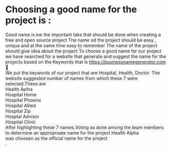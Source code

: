 # Choosing a good name for the project  is :
Good name is ine the important taks that should be done when creating a free and open source project
The name od the project should be easy , uniqua and at the same time easy to remember
The name of the project should give idea about the project
To choose a good name for our project we have searched for a website that generate and suggest the name for the projects based on the Keywords
that is  https://businessnamegenerator.com 🔗
<br>We put the keywords of our project that are Hospital, Health, Doctor. The website suggested number of names from which these 7 were selected.These are <br>
Health Aplha <br>
Hospital Home <br>
Hospital Phoenix <br>
Hospital Allied <br>
Hospital Zip <br>
Hosptal Advisor <br>
Hospital Clinic <br>
After highlighting these 7 names.Voting as done among the team members to determine an approproate name for the project
Health Alpha <br> was choosen as the official name for the project </br>.
